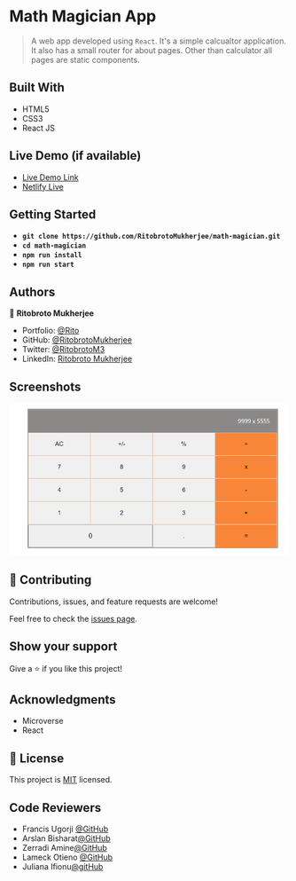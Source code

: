 # Math Magician App 

> A web app developed using `React`. It's a simple calcualtor application. It also has a small router for about pages. Other than calculator all pages are static components.


## Built With

- HTML5
- CSS3
- React JS

## Live Demo (if available)

- [Live Demo Link](https://react-calculator-web.herokuapp.com/)
- [Netlify Live](https://62c922c650e7d12fb19ecbfd--chic-caramel-678e35.netlify.app/)


## Getting Started

- **`git clone https://github.com/RitobrotoMukherjee/math-magician.git`**
- **`cd math-magician`**
- **`npm run install`**
- **`npm run start`**

## Authors

👤 **Ritobroto Mukherjee**

- Portfolio: [@Rito](https://ritobrotomukherjee.github.io/Work-Portfolio/)
- GitHub: [@RitobrotoMukherjee](https://github.com/RitobrotoMukherjee)
- Twitter: [@RitobrotoM3](https://twitter.com/RitobrotoM3)
- LinkedIn: [Ritobroto Mukherjee](https://www.linkedin.com/in/ritobroto-mukherjee-519148ba/)

## Screenshots

![only calculator](./screenshots/secondCalc.PNG)

## 🤝 Contributing

Contributions, issues, and feature requests are welcome!

Feel free to check the [issues page](../../issues/).

## Show your support

Give a ⭐️ if you like this project!

## Acknowledgments

- Microverse
- React

## 📝 License

This project is [MIT](./MIT.md) licensed.

## Code Reviewers
- Francis Ugorji [@GitHub](https://github.com/Gambit142)
- Arslan Bisharat[@GitHub](https://github.com/arslanbisharat)
- Zerradi Amine[@GitHub](https://github.com/dasileker)
- Lameck Otieno [@GitHub](https://github.com/Lameck1)
- Juliana Ifionu[@gitHub](https://github.com/julie-ify)
